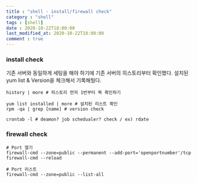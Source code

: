 ```yaml
---
title : "shell - install/firewall check"
category : "shell"
tags : [shell]
date : 2020-10-22T18:00:00
last_modified_at: 2020-10-22T18:00:00
comment : true
---
```


### install check

 기존 서버와 동일하게 세팅을 해야 하기에 기존 서버의 히스토리부터 확인했다. 설치된 yum list & Version을 체크해서 기록해뒀다.

```shell
history | more # 히스토리 먼저 1번부터 쭉 확인하기

yum list installed | more # 설치된 리스트 확인
rpm -qa | grep [name] # version check

crontab -l # deamon? job schedualer? check / ex) rdate
```



### firewall check

```shell
# Port 열기
firewall-cmd --zone=public --permanent --add-port='openportnumber'/tcp 
firewall-cmd --reload

# Port 리스트
firewall-cmd --zone=public --list-all
```